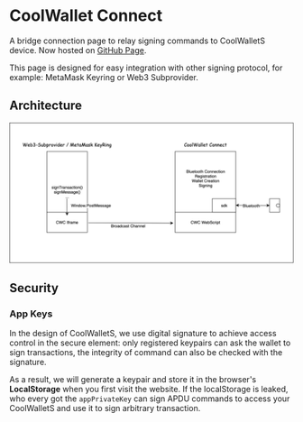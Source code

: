 # CoolWallet Connect

A bridge connection page to relay signing commands to CoolWalletS device. Now hosted on [GitHub Page](https://coolbitx-technology.github.io/coolwallet-connect/).

This page is designed for easy integration with other signing protocol, for example: MetaMask Keyring or Web3 Subprovider.

## Architecture

![architecture](./architecture.png)

## Security

### App Keys

In the design of CoolWalletS, we use digital signature to achieve access control in the secure element: only registered keypairs can ask the wallet to sign transactions, the integrity of command can also be checked with the signature.

As a result, we will generate a keypair and store it in the browser's **LocalStorage** when you first visit the website. If the localStorage is leaked, who every got the `appPrivateKey` can sign APDU commands to access your CoolWalletS and use it to sign arbitrary transaction.